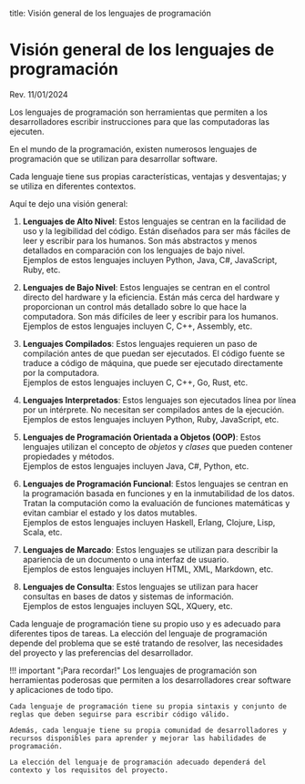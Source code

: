 title: Visión general de los lenguajes de programación

# Visión general de los lenguajes de programación

<label class="revision">Rev. 11/01/2024</label>

Los lenguajes de programación son herramientas que permiten a los desarrolladores escribir instrucciones para que las computadoras las ejecuten. 

En el mundo de la programación, existen numerosos lenguajes de programación que se utilizan para desarrollar software. 

Cada lenguaje tiene sus propias características, ventajas y desventajas; y se utiliza en diferentes contextos.

Aquí te dejo una visión general:

1. **Lenguajes de Alto Nivel**: Estos lenguajes se centran en la facilidad de uso y la legibilidad del código. Están diseñados para ser más fáciles de leer y escribir para los humanos. Son más abstractos y menos detallados en comparación con los lenguajes de bajo nivel.  
Ejemplos de estos lenguajes incluyen Python, Java, C#, JavaScript, Ruby, etc.

2. **Lenguajes de Bajo Nivel**: Estos lenguajes se centran en el control directo del hardware y la eficiencia. Están más cerca del hardware y proporcionan un control más detallado sobre lo que hace la computadora. Son más difíciles de leer y escribir para los humanos.  
Ejemplos de estos lenguajes incluyen C, C++, Assembly, etc.

3. **Lenguajes Compilados**: Estos lenguajes requieren un paso de compilación antes de que puedan ser ejecutados. El código fuente se traduce a código de máquina, que puede ser ejecutado directamente por la computadora.   
Ejemplos de estos lenguajes incluyen C, C++, Go, Rust, etc.

4. **Lenguajes Interpretados**: Estos lenguajes son ejecutados línea por línea por un intérprete. No necesitan ser compilados antes de la ejecución.   
Ejemplos de estos lenguajes incluyen Python, Ruby, JavaScript, etc.

1. **Lenguajes de Programación Orientada a Objetos (OOP)**: Estos lenguajes utilizan el concepto de _objetos_ y _clases_ que pueden contener propiedades y métodos.   
Ejemplos de estos lenguajes incluyen Java, C#, Python, etc.

1. **Lenguajes de Programación Funcional**: Estos lenguajes se centran en la programación basada en funciones y en la inmutabilidad de los datos. Tratan la computación como la evaluación de funciones matemáticas y evitan cambiar el estado y los datos mutables.   
Ejemplos de estos lenguajes incluyen Haskell, Erlang, Clojure, Lisp, Scala, etc.

1. **Lenguajes de Marcado**: Estos lenguajes se utilizan para describir la apariencia de un documento o una interfaz de usuario.   
Ejemplos de estos lenguajes incluyen HTML, XML, Markdown, etc.

1. **Lenguajes de Consulta**: Estos lenguajes se utilizan para hacer consultas en bases de datos y sistemas de información.   
Ejemplos de estos lenguajes incluyen SQL, XQuery, etc.

Cada lenguaje de programación tiene su propio uso y es adecuado para diferentes tipos de tareas. La elección del lenguaje de programación depende del problema que se esté tratando de resolver, las necesidades del proyecto y las preferencias del desarrollador.

!!! important "¡Para recordar!"
    Los lenguajes de programación son herramientas poderosas que permiten a los desarrolladores crear software y aplicaciones de todo tipo. 

    Cada lenguaje de programación tiene su propia sintaxis y conjunto de reglas que deben seguirse para escribir código válido. 
    
    Además, cada lenguaje tiene su propia comunidad de desarrolladores y recursos disponibles para aprender y mejorar las habilidades de programación.
    
    La elección del lenguaje de programación adecuado dependerá del contexto y los requisitos del proyecto.
